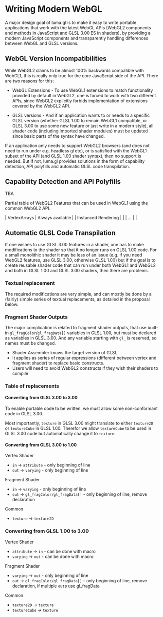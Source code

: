 # Writing Modern WebGL

A major design goal of luma.gl is to make it easy to write portable applications that work with the latest WebGL APIs (WebGL2 components and methods in JavaScript and GLSL 3.00 ES in shaders), by providing a modern JavaScript components and transparently handling differences between WebGL and GLSL versions.


## WebGL Version Incompatibilities

While WebGL2 claims to be almost 100% backwards compatible with WebGL1, this is really only true for the core JavaScript side of the API. There are two reasons for this:

* WebGL Extensions - To use WebGL1 extensions to match functionality provided by default in WebGL2, one is forced to work with two different APIs, since WebGL2 explicitly forbids implementation of extensions covered by the WebGL2 API.

* GLSL versions - And if an application wants to or needs to a specific GLSL version (whether GLSL 1.00 to remain WebGL1 compatible, or GLSL 3.00 to use some new feature or just write in a modern style), all shader code (including imported shader modules) must be updated since basic parts of the syntax have changed.

If an application only needs to support WebGL2 browsers (and does not need to run under e.g. headless gl etc), or is satisfied with the WebGL1 subset of the API (and GLSL 1.00 shader syntax), then no support is needed. But if not, luma.gl provides solutions in the form of capability detection, API polyfills and automatic GLSL code transpilation.


## Capability Detection and API Polyfills

TBA


Partial table of WebGL2 Features that can be used in WebGL1 using the common WebGL2 API.

| VertexArrays        | Always available |
| Instanced Rendering |                  |
| ...                 |                  |


## Automatic GLSL Code Transpilation

If one wishes to use GLSL 3.00 features in a shader, one has to make modifications to the shader so that it no longer runs on GLSL 1.00 code. For a small monolithic shader it may be less of an issue (e.g. if you need WebGL2 features, use GLSL 3.00, otherwise GLSL 1.00) but if the goal is to create reusable shader code that can run under both WebGL1 and WebGL2 and both in GLSL 1.00 and GLSL 3.00 shaders, then there are problems.


### Textual replacement

The required modifications are very simple, and can mostly be done by a (fairly) simple series of textual replacements, as detailed in the proposal below.


### Fragment Shader Outputs

The major complication is related to fragment shader outputs, that use built-in `gl_fragColor`/`gl_fragData[]` variables in GLSL 1.00, but must be declared as variables in GLSL 3.00. And any variable starting with `gl_` is reserved, so names must be changed.


* Shader Assembler knows the target version of GLSL.
* It applies as series of regular expressions (different between vertex and fragment shader) to replace basic constructs.
* Users will need to avoid WebGL2 constructs if they wish their shaders to compile


### Table of replacements

#### Converting from GLSL 3.00 to 3.00

To enable portable code to be written, we must allow some non-conformant code in GLSL 3.00.

Most importantly, `texture` in GLSL 3.00 might translate to either `texture2D` or `textureCube` in GLSL 1.00. Therefor we allow `textureCube` to be used in GLSL 3.00 code but automatically change it to `texture`.


#### Converting from GLSL 3.00 to 1.00

Vertex Shader

* `in` -> `attribute` - only beginning of line
* `out` -> `varying` - only beginning of line

Fragment Shader

* `in` -> `varying` - only beginning of line
* `out` -> `gl_fragColor/gl_fragData[]` - only beginning of line, remove declaration

Common

* `texture` -> `texture2D`


### Converting from GLSL 1.00 to 3.00

Vertex Shader

* `attribute` -> `in` - can be done with macro
* `varying` -> `out` - can be done with macro

Fragment Shader

* `varying` -> `out` - only beginning of line
* `out` -> `gl_fragColor/gl_fragData[]` - only beginning of line, remove declaration, if multiple `out`s use gl_fragData

Common

* `texture2D` -> `texture`
* `textureCube` -> `texture`
